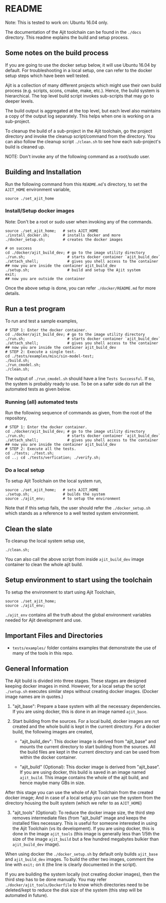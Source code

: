 README
=============
Note: This is tested to work on: Ubuntu 16.04 only.

The documentation of the Ajit toolchain can be found in the
`./docs` directory. This readme explains the build and setup process.


Some notes on the build process
----------------------------------

If you are going to use the docker setup below,
it will use Ubuntu 16.04 by default.
For troubleshooting in a local setup, one can refer to the
docker setup steps which have been well tested.

Ajit is a collection of many different projects which
might use their own build process (e.g. scripts, scons, cmake, make, etc.).
Hence, the build system is hierarchical.
The top level build script invokes sub-scripts
that may go to deeper levels.

The build output is aggregated at the top level,
but each level also maintains a copy of the output log
separately. This helps when one is working on a sub-project.

To cleanup the build of a sub-project in the Ajit toolchain,
go the project directory and invoke the cleanup script/command
from the directory.
You can also follow the cleanup script `./clean.sh` to see how each
sub-project's build is cleaned up.

NOTE: Don't invoke any of the following command as a root/sudo user.


## Building and Installation

Run the following command from this `README.md`'s directory,
to set the `AJIT_HOME` environment variable,

    source ./set_ajit_home


### Install/Setup docker images

Note: Don't be a root or sudo user when invoking any of the commands.

    source ./set_ajit_home;   # sets AJIT_HOME
    ./install_docker.sh;      # installs docker and more
    ./docker_setup.sh;        # creates the docker images 

    # on success
    cd ./docker/ajit_build_dev; # go to the image utility directory
    ./run.sh;                   # starts docker container `ajit_build_dev`
    ./attach_shell;             # gives you shell access to the container
    ## now you are inside the container ajit_build_dev
    ./setup.sh;                 # build and setup the Ajit system
    exit;
    ## now you are outside the container

Once the above setup is done, you can refer `./docker/README.md` for more details.

## Run a test program

To run and test a sample examples,

    # STEP 1: Enter the docker container.
    cd ./docker/ajit_build_dev; # go to the image utility directory
    ./run.sh;                   # starts docker container `ajit_build_dev`
    ./attach_shell;             # gives you shell access to the container
    ## now you are inside the container ajit_build_dev
    # STEP 2: Execute a single test.
    cd ./tests/examples/misc/sin-model-test;
    ./build.sh;
    ./run_cmodel.sh;
    ./clean.sh;

The output of `./run_cmodel.sh` should have a line `Tests Successful`.
If so, the system is probably ready to use.
To be on a safer side do run all the automated tests as given below.

### Running (all) automated tests

Run the following sequence of commands as given,
from the root of the repository,

    # STEP 1: Enter the docker container.
    cd ./docker/ajit_build_dev; # go to the image utility directory
    ./run.sh;                   # starts docker container `ajit_build_dev`
    ./attach_shell;             # gives you shell access to the container
    ## now you are inside the container ajit_build_dev
    # STEP 2: Execute all the tests.
    cd ./tests; ./test.sh;
    cd ..; cd ./tests/verfication; ./verify.sh;


### Do a local setup

To setup Ajit Toolchain on the local system run,

    source ./set_ajit_home;   # sets AJIT_HOME
    ./setup.sh;               # builds the system
    source ./ajit_env;        # to setup the environment

Note that if this setup fails, the user should
refer the `./docker_setup.sh` which stands as a
reference to a well tested system environment.


## Clean the slate

To cleanup the local system setup use,

    ./clean.sh;

You can also call the above script from inside
`ajit_build_dev` image container to clean the
whole ajit build. 


## Setup environment to start using the toolchain

To setup the environment to start using Ajit Toolchain,

    source ./set_ajit_home;
    source ./ajit_env;

`./ajit_env` contains all the truth about the global
environment variables needed for Ajit development and use.


## Important Files and Directories

* `tests/examples/` folder contains examples that demonstrate the
  use of many of the tools in this repo.



General Information
------------------

The Ajit build is divided into three stages.
These stages are designed keeping docker images in mind.
However, for a local setup the script `./setup.sh` executes
similar steps without creating docker images.
(Docker image names are in quotes.)

1. "ajit\_base":
   Prepare a base system with all the necessary
   dependencies. If you are using docker,
   this is done in an image named `ajit_base`.

2. Start building from the sources. For a local build,
   docker images are not created and the whole build
   is kept in the current directory. For a docker build,
   the following images are created,

    * "ajit\_build\_dev":
      This docker image is derived from "ajit\_base"
      and mounts the current directory to start building
      from the sources. All the build files are kept in the
      current directory and can be used from within the docker
      container.
      
    * "ajit\_build" (Optional):
      This docker image is derived from "ajit\_base".
      If you are using docker, this build is saved
      in an image named `ajit_build`.
      This image contains the whole of the ajit build,
      and hence maybe many GBs in size.

After this stage you can use the whole of Ajit Toolchain
from the created docker image;
And in case of a local setup you can use the system from
the directory housing the built system (which we refer
to as `AJIT_HOME`)

3. "ajit\_tools" (Optional):
   To reduce the docker image size, the third step 
   removes intermediate files (from "ajit\_build" image 
   and keeps the installed files necessary.
   This is useful for someone interested
   in using the Ajit Toolchain (vs its development).
   If you are using docker, this is done in the image
   `ajit_tools` (this image is generally less than
   1/5th the size of the image `ajit_build` but
   a few hundred megabytes bulkier than `ajit_build_dev` image).

When using docker the `./docker_setup.sh` by default
only builds `ajit_base` and `ajit_build_dev` images.
To build the other two images, comment the line with
`exit;` on it (the line is clearly documented in the script).

If you are building the system locally (not creating docker images),
then the third step has to be done manually.
You may refer `./docker/ajit_tools/Dockerfile` to know
which directories need to be deleted/kept to reduce the 
disk size of the system (this step will be automated in future).



